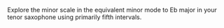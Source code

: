 Explore the minor scale in the equivalent minor mode to Eb major in your tenor saxophone using primarily fifth intervals.